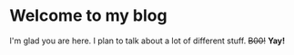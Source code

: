 # Welcome to my blog

I'm glad you are here. I plan to talk about a lot of different stuff.
~~B00!~~
**Yay!**
